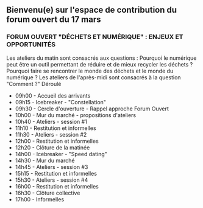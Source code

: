 ## Bienvenu(e) sur l'espace de contribution du forum ouvert du 17 mars

### FORUM OUVERT "DÉCHETS ET NUMÉRIQUE" : ENJEUX ET OPPORTUNITÉS

Les ateliers du matin sont consacrés aux questions :
Pourquoi le numérique peut être un outil permettant de réduire et de mieux recycler les déchets ?
Pourquoi faire se rencontrer le monde des déchets et le monde du numérique ?
Les ateliers de l'après-midi sont consacrés à la question "Comment ?"
Déroulé     

* 09h00 - Accueil des arrivants
* 09h15 - Icebreaker - "Constellation"
* 09h30 - Cercle d'ouverture - Rappel approche Forum Ouvert
* 10h00 - Mur du marché - propositions d'ateliers
* 10h40 - Ateliers - session #1
* 11h10 - Restitution et informelles
* 11h30 - Ateliers - session #2
* 12h00 - Restitution et informelles
* 12h20 - Clôture de la matinée
* 14h00 - Icebreaker - "Speed dating"
* 14h30 - Mur du marché
* 14h45 - Ateliers - session #3
* 15h15 - Restitution et informelles
* 15h30 - Ateliers - session #4
* 16h00 - Restitution et informelles
* 16h30 - Clôture collective
* 17h00 - Informelles
